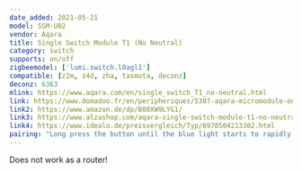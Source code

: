 ```yaml
---
date_added: 2021-05-21
model: SSM-U02
vendor: Aqara
title: Single Switch Module T1 (No Neutral)
category: switch 
supports: on/off
zigbeemodel: ['lumi.switch.l0agl1']
compatible: [z2m, z4d, zha, tasmota, deconz]
deconz: 6363
mlink: https://www.aqara.com/en/single_switch_T1_no-neutral.html
link: https://www.domadoo.fr/en/peripheriques/5387-aqara-micromodule-onoff-zigbee-30-1250w-sans-neutre-6970504213302.html
link2: https://www.amazon.de/dp/B08XW9LYG1/
link3: https://www.alzashop.com/aqara-single-switch-module-t1-no-neutral-d6258582.htm
link4: https://www.idealo.de/preisvergleich/Typ/6970504213302.html
pairing: "Long press the button until the blue light starts to rapidly blink"
---
```


Does not work as a router!
